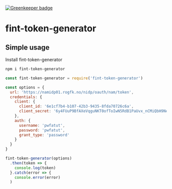 [![Greenkeeper badge](https://badges.greenkeeper.io/telemark/fint-token-generator.svg)](https://greenkeeper.io/)

# fint-token-generator

## Simple usage

Install fint-token-generator

```bash
npm i fint-token-generator
```


```js
const fint-token-generator = require('fint-token-generator')

const options = {
  url: 'https://namidp01.rogfk.no/nidp/oauth/nam/token',
  credentials: {
    client: {
      client_id: '6e1cf7b4-b107-42b3-9435-8fda70726c6a',
      client_secret: '6y4FUuP9BfAXeVqguNKT0ofToIwN5RdB1PaUvx_nCMiQbH9NeGq3pp0jQB9zOQ0APOxEbodzJXp-8RVux6318A'
    },
    auth: {
      username: 'pwfatut',
      password: 'pwfatut',
      grant_type: 'password'
    }
  }
}

fint-token-generator(options)
  .then(token => {
    console.log(token)
  }.catch(error => {
    console.error(error)
  )
```


